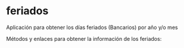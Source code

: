 # feriados
Aplicación para obtener los días feriados (Bancarios) por año y/o mes

Métodos y enlaces para obtener la información de los feriados:

